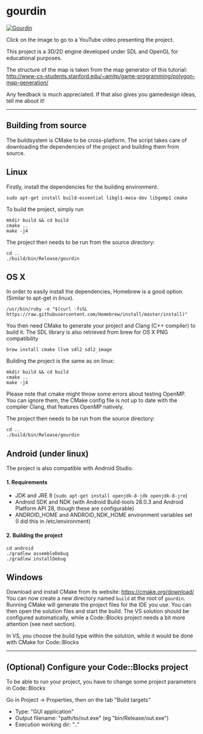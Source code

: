# gourdin

[![Gourdin](http://img.youtube.com/vi/DIJxMQXnvy0/0.jpg)](http://www.youtube.com/watch?v=DIJxMQXnvy0 "Gourdin")

Click on the image to go to a YouTube video presenting the project.

This project is a 3D/2D engine developed under SDL and OpenGL for educational
purposes.

The structure of the map is taken from the map generator of this tutorial:
http://www-cs-students.stanford.edu/~amitp/game-programming/polygon-map-generation/

Any feedback is much appreciated. If that also gives you gamedesign ideas, tell me about it!

---

## Building from source

The buildsystem is CMake to be cross-platform. The script takes care of downloading the dependencies of the project and building them from source.

## Linux

Firstly, install the dependencies for the building environment.
```
sudo apt-get install build-essential libgl1-mesa-dev libgomp1 cmake
```

To build the project, simply run
```
mkdir build && cd build
cmake ..
make -j4
```
The project then needs to be run from the source directory:
```
cd ..
./build/bin/Release/gourdin
```

## OS X

In order to easily install the dependencies, Homebrew is a good option. (Similar to apt-get in linux).
```
/usr/bin/ruby -e "$(curl -fsSL https://raw.githubusercontent.com/Homebrew/install/master/install)"
```
You then need CMake to generate your project and Clang (C++ compiler) to build it. The SDL library is also retrieved from brew for OS X PNG compatibility
```
brew install cmake llvm sdl2 sdl2_image
```
Building the project is the same as on linux:
```
mkdir build && cd build
cmake ..
make -j4
```

Please note that cmake might throw some errors about testing OpenMP. You can ignore them, the CMake config file is not up to date with the compiler Clang, that features OpenMP natively.

The project then needs to be run from the source directory:
```
cd ..
./build/bin/Release/gourdin
```

## Android (under linux)

The project is also compatible with Android Studio.

#### 1. Requirements

- JDK and JRE 8 (`sudo apt-get install openjdk-8-jdk openjdk-8-jre`)
- Android SDK and NDK (with Android Build-tools 28.0.3 and Android Platform API 28, though these are configurable)
- ANDROID_HOME and ANDROID_NDK_HOME environment variables set (I did this in /etc/environment)

#### 2. Building the project

```
cd android
./gradlew assembleDebug
./gradlew installDebug
```

## Windows

Download and install CMake from its website: https://cmake.org/download/
You can now create a new directory named `build` at the root of `gourdin`. Running CMake will generate the project files for the IDE you use. You can then open the solution files and start the build.
The VS solution should be configured automatically, while a Code::Blocks project needs a bit more attention (see next section).

In VS, you choose the build type within the solution, while it would be done with CMake for Code::Blocks

---

## (Optional) Configure your Code::Blocks project

To be able to run your project, you have to change some project parameters in Code::Blocks

Go in Project -> Properties, then on the tab "Build targets"

* Type: "GUI application"
* Output filename: "path/to/out.exe" (eg "bin/Release/out.exe")
* Execution working dir: "\.\."
